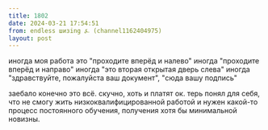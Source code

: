 ```yaml
---
title: 1802
date: 2024-03-21 17:54:51
from: endless шизing ⍼ (channel1162404975)
layout: post
---
```


иногда моя работа это "проходите вперёд и налево"
иногда "проходите вперёд и направо"
иногда "это вторая открытая дверь слева"
иногда "здравствуйте, пожалуйста ваш документ", "сюда вашу подпись"


заебало конечно это всё. скучно, хоть и платят ок. терь понял для себя, что не смогу жить низкоквалифицированной работой и нужен какой-то процесс постоянного обучения, получения хотя бы минимальной новизны.
